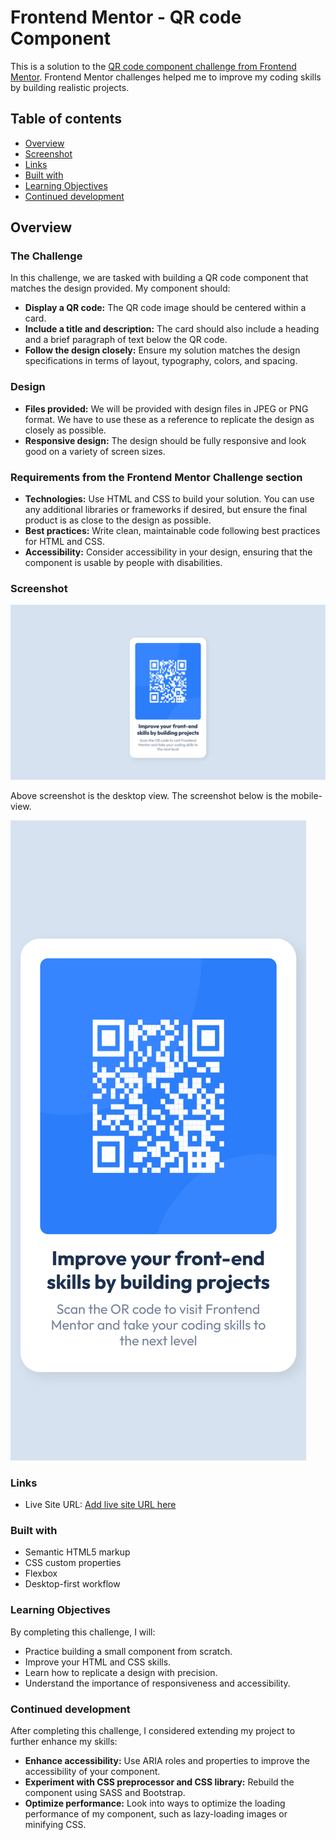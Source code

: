 # Frontend Mentor - QR code Component

This is a solution to the [QR code component challenge from Frontend Mentor](https://www.frontendmentor.io/challenges/qr-code-component-iux_sIO_H). Frontend Mentor challenges helped me to improve my coding skills by building realistic projects. 

## Table of contents

- [Overview](#overview)
- [Screenshot](#screenshot)
- [Links](#links)
- [Built with](#built-with)
- [Learning Objectives](#learning-objectives)
- [Continued development](#continued-development)


## Overview

### The Challenge

In this challenge, we are tasked with building a QR code component that matches the design provided. My component should:

- **Display a QR code:** The QR code image should be centered within a card.
- **Include a title and description:** The card should also include a heading and a brief paragraph of text below the QR code.
- **Follow the design closely:** Ensure my solution matches the design specifications in terms of layout, typography, colors, and spacing.

### Design

- **Files provided:** We will be provided with design files in JPEG or PNG format. We have to use these as a reference to replicate the design as closely as possible.
- **Responsive design:** The design should be fully responsive and look good on a variety of screen sizes.

### Requirements from the Frontend Mentor Challenge section

- **Technologies:** Use HTML and CSS to build your solution. You can use any additional libraries or frameworks if desired, but ensure the final product is as close to the design as possible.
- **Best practices:** Write clean, maintainable code following best practices for HTML and CSS.
- **Accessibility:** Consider accessibility in your design, ensuring that the component is usable by people with disabilities.

### Screenshot

![](screenshots/desktop-view.png)

Above screenshot is the desktop view. The screenshot below is the mobile-view.

![](screenshots/mobile-view.png)

### Links

- Live Site URL: [Add live site URL here]( https://anuskasaha.github.io/QR-Component/)


### Built with

- Semantic HTML5 markup
- CSS custom properties
- Flexbox
- Desktop-first workflow

### Learning Objectives

By completing this challenge, I will:

- Practice building a small component from scratch.
- Improve your HTML and CSS skills.
- Learn how to replicate a design with precision.
- Understand the importance of responsiveness and accessibility.

### Continued development

After completing this challenge, I considered extending my project to further enhance my skills:

- **Enhance accessibility:** Use ARIA roles and properties to improve the accessibility of your component.
- **Experiment with CSS preprocessor and CSS library:** Rebuild the component using SASS and Bootstrap.
- **Optimize performance:** Look into ways to optimize the loading performance of my component, such as lazy-loading images or minifying CSS.

